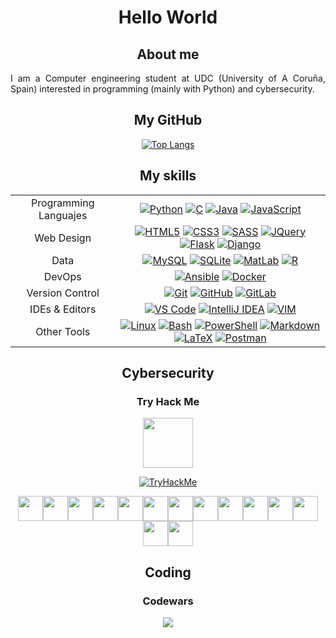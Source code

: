 <div id="content" align="center">

# Hello World

## About me

<p align="justify">
I am a Computer engineering student at UDC (University of A Coruña, Spain) interested in programming (mainly with Python) and cybersecurity.
</p>

## My GitHub

[![Top Langs](https://github-readme-stats.vercel.app/api/top-langs/?username=danielfeitopin&theme=dark)](https://github.com/danielfeitopin)

## My skills

<table>
    <!-- TEMPLATE -->
    <!--
    <tr>
        <td align="center"></td>
        <td align="center">
            <a href="" target="_blank"><img src="https://skillicons.dev/icons?i=" alt=""/></a>
        </td>
    </tr> -->
    <tr>
        <td align="center">Programming Languajes</td>
        <td align="center">
            <a title="Python" href="https://www.python.org/" target="_blank"><img src="https://skillicons.dev/icons?i=python" alt="Python"/></a>
            <a title="C" href="https://en.wikipedia.org/wiki/C_(programming_language)" target="_blank"><img src="https://skillicons.dev/icons?i=c" alt="C"/></a>
            <a title="Java" href="https://www.java.com/" target="_blank"><img src="https://skillicons.dev/icons?i=java" alt="Java"/></a>
            <a title="JavaScript" href="https://en.wikipedia.org/wiki/JavaScript" target="_blank"><img src="https://skillicons.dev/icons?i=js" alt="JavaScript"/></a>
        </td>
    </tr>
    <tr>
        <td align="center">Web Design</td>
        <td align="center">
            <a title="HTML5" href="https://en.wikipedia.org/wiki/HTML5" target="_blank"><img src="https://skillicons.dev/icons?i=html" alt="HTML5"/></a>
            <a title="CSS3" href="https://en.wikipedia.org/wiki/CSS#CSS_3" target="_blank"><img src="https://skillicons.dev/icons?i=css" alt="CSS3"/></a>
            <a title="SASS" href="https://sass-lang.com/" target="_blank"><img src="https://skillicons.dev/icons?i=sass" alt="SASS"/></a>
            <a title="JQuery" href="https://jquery.com/" target="_blank"><img src="https://skillicons.dev/icons?i=jquery" alt="JQuery"/></a>
            <a title="Flask" href="https://flask.palletsprojects.com/" target="_blank"><img src="https://skillicons.dev/icons?i=flask" alt="Flask"/></a>
            <a title="Django" href="https://www.djangoproject.com/" target="_blank"><img src="https://skillicons.dev/icons?i=django" alt="Django"/></a>
        </td>
    </tr>
    <tr>
        <td align="center">Data</td>
        <td align="center">
            <a title="MySQL" href="https://www.mysql.com/" target="_blank"><img src="https://skillicons.dev/icons?i=mysql" alt="MySQL"/></a>
            <a title="SQLite" href="https://www.sqlite.org/index.html" target="_blank"><img src="https://skillicons.dev/icons?i=sqlite" alt="SQLite"/></a>
            <a title="MatLab" href="https://www.mathworks.com/products/matlab.html" target="_blank"><img src="https://skillicons.dev/icons?i=matlab" alt="MatLab"/></a>
            <a title="R" href="https://www.r-project.org/" target="_blank"><img src="https://skillicons.dev/icons?i=r" alt="R"/></a>
        </td>
    </tr>
    <tr>
        <td align="center">DevOps</td>
        <td align="center">
            <a title="Ansible" href="https://www.ansible.com/" target="_blank"><img src="https://skillicons.dev/icons?i=ansible" alt="Ansible"/></a>
            <a title="Docker" href="https://www.docker.com/" target="_blank"><img src="https://skillicons.dev/icons?i=docker" alt="Docker"/></a>
        </td>
    </tr>
    <tr>
        <td align="center">Version Control</td>
        <td align="center">
            <a title="Git" href="https://git-scm.com/" target="_blank"><img src="https://skillicons.dev/icons?i=git" alt="Git"/></a>
            <a title="GitHub" href="https://github.com/" target="_blank"><img src="https://skillicons.dev/icons?i=github" alt="GitHub"/></a>
            <a title="GitLab" href="https://about.gitlab.com/" target="_blank"><img src="https://skillicons.dev/icons?i=gitlab" alt="GitLab"/></a>
        </td>
    </tr>
    <tr>
        <td align="center">IDEs & Editors</td>
        <td align="center">
            <a title="VS Code" href="https://code.visualstudio.com/" target="_blank"><img src="https://skillicons.dev/icons?i=vscode" alt="VS Code"/></a>
            <a title="IntelliJ IDEA" href="https://www.jetbrains.com/idea/" target="_blank"><img src="https://skillicons.dev/icons?i=idea" alt="IntelliJ IDEA"/></a>
            <a title="Vim" href="https://www.vim.org/" target="_blank"><img src="https://skillicons.dev/icons?i=vim" alt="VIM"/></a>
        </td>
    </tr>
    <tr>
        <td align="center">Other Tools</td>
        <td align="center">
            <a title="Linux" href="https://www.linux.org/" target="_blank"><img src="https://skillicons.dev/icons?i=linux" alt="Linux
            "/></a>
            <a title="Bash" href="https://ba-sh.com/" target="_blank"><img src="https://skillicons.dev/icons?i=bash" alt="Bash"/></a>
            <a title="PowerShell" href="https://learn.microsoft.com/en-us/powershell/" target="_blank"><img src="https://skillicons.dev/icons?i=powershell" alt="PowerShell"/></a>
            <a title="Markdown" href="https://daringfireball.net/projects/markdown/" target="_blank"><img src="https://skillicons.dev/icons?i=md" alt="Markdown"/></a>
            <a title="LaTeX" href="https://www.latex-project.org/" target="_blank"><img src="https://skillicons.dev/icons?i=latex" alt="LaTeX"/></a>
            <a title="Postman" href="https://www.postman.com/" target="_blank"><img src="https://skillicons.dev/icons?i=postman" alt="Postman"/></a>
        </td>
    </tr>
</table>

## Cybersecurity

### Try Hack Me

[<img src="https://assets.tryhackme.com/img/logo/tryhackme_logo_full.svg" style="width:80px;max-height:80px;" />][Try Hack Me]

[![TryHackMe](https://tryhackme-badges.s3.amazonaws.com/Informaticapau.png)](https://tryhackme.com/p/Informaticapau)

<img src="https://tryhackme.com/img/badges/hashcracker.svg" style="width:40px;max-heigth:40px;" /><img src="https://tryhackme.com/img/badges/ohsint.svg" style="width:40px;max-heigth:40px;" /><img src="https://tryhackme.com/img/badges/linux.svg" style="width:40px;max-heigth:40px;" /><img src="https://tryhackme.com/img/badges/metasploit.svg" style="width:40px;max-heigth:40px;" /><img src="https://tryhackme.com/img/badges/ice.svg" style="width:40px;max-heigth:40px;" /><img src="https://tryhackme.com/img/badges/blue.svg" style="width:40px;max-heigth:40px;" /><img src="https://tryhackme.com/img/badges/webbed.svg" style="width:40px;max-heigth:40px;" /><img src="https://tryhackme.com/img/badges/linuxprivesc.svg" style="width:40px;max-heigth:40px;" /><img src="https://tryhackme.com/img/badges/owasptop10.svg" style="width:40px;max-heigth:40px;" /><img src="https://tryhackme.com/img/badges/howthewebworks.svg" style="width:40px;max-heigth:40px;" /><img src="https://tryhackme.com/img/badges/networkfundamentals.svg" style="width:40px;max-heigth:40px;" /><img src="https://tryhackme.com/img/badges/introtooffensivesecurity.svg" style="width:40px;max-heigth:40px;" /><img src="https://tryhackme.com/img/badges/streak7.svg" style="width:40px;max-heigth:40px;" /><img src="https://tryhackme.com/img/badges/streak30.svg" style="width:40px;max-heigth:40px;" />

## Coding
  
### Codewars
  
<a href="https://www.codewars.com/users/informaticapau"><img src="https://www.codewars.com/users/informaticapau/badges/large"></a>
  
  
<!-- LINKS -->
[Try Hack Me]: https://tryhackme.com/
</div>
